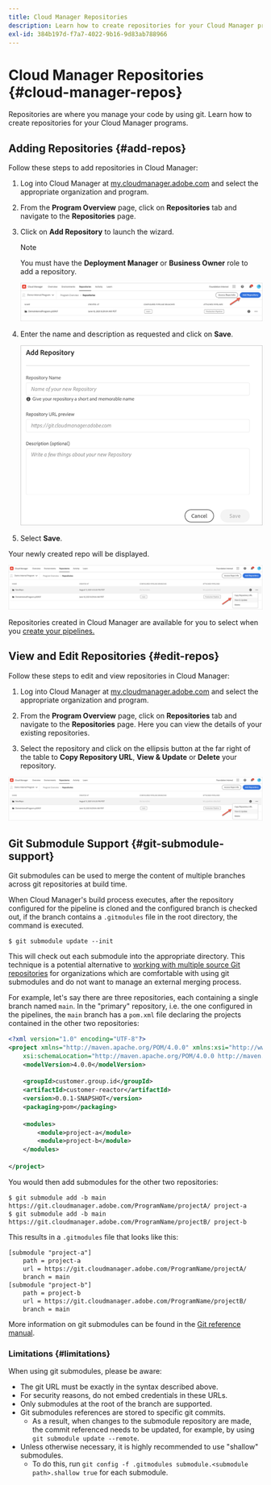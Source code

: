 ```yaml
---
title: Cloud Manager Repositories
description: Learn how to create repositories for your Cloud Manager programs.
exl-id: 384b197d-f7a7-4022-9b16-9d83ab788966
---
```


# Cloud Manager Repositories {#cloud-manager-repos} 

Repositories are where you manage your code by using git. Learn how to create repositories for your Cloud Manager programs.

## Adding Repositories {#add-repos}

Follow these steps to add repositories in Cloud Manager:

1. Log into Cloud Manager at [my.cloudmanager.adobe.com](https://my.cloudmanager.adobe.com) and select the appropriate organization and program.

1. From the **Program Overview** page, click on **Repositories** tab and navigate to the **Repositories** page.

1. Click on **Add Repository** to launch the wizard.

   >[!NOTE]
   >
   >You must have the **Deployment Manager** or **Business Owner** role to add a repository.

   ![Add repository](/help/assets/create-repo2.png)
  
1. Enter the name and description as requested and click on **Save**.

   ![Details of repo](/help/assets/repo-1.png)

1. Select **Save**.

Your newly created repo will be displayed.

![New repo created](/help/assets/create-repo3.png)

Repositories created in Cloud Manager are available for you to select when you [create your pipelines.](/help/overview/ci-cd-pipelines.md)

## View and Edit Repositories {#edit-repos}

Follow these steps to edit and view repositories in Cloud Manager:

1. Log into Cloud Manager at [my.cloudmanager.adobe.com](https://my.cloudmanager.adobe.com) and select the appropriate organization and program.

1. From the **Program Overview** page, click on **Repositories** tab and navigate to the **Repositories** page. Here you can view the details of your existing repositories.

1. Select the repository and click on the ellipsis button at the far right of the table to **Copy Repository URL**, **View & Update** or **Delete** your repository.

![Edit repo](/help/assets/create-repo3.png)

## Git Submodule Support {#git-submodule-support}

Git submodules can be used to merge the content of multiple branches across git repositories at build time. 

When Cloud Manager's build process executes, after the repository configured for the pipeline is cloned and the configured branch is checked out, if the branch contains a `.gitmodules` file in the root directory, the command is executed.

```
$ git submodule update --init
```

This will check out each submodule into the appropriate directory. This technique is a potential alternative to [working with multiple source Git repositories](/help/managing-code/working-with-multiple-git-repos.md) for organizations which are comfortable with using git submodules and do not want to manage an external merging process.

For example, let's say there are three repositories, each containing a single branch named `main`. In the "primary" repository, i.e. the one configured in the pipelines, the `main` branch has a `pom.xml` file declaring the projects contained in the other two repositories:

```xml
<?xml version="1.0" encoding="UTF-8"?>
<project xmlns="http://maven.apache.org/POM/4.0.0" xmlns:xsi="http://www.w3.org/2001/XMLSchema-instance"
    xsi:schemaLocation="http://maven.apache.org/POM/4.0.0 http://maven.apache.org/maven-v4_0_0.xsd">
    <modelVersion>4.0.0</modelVersion>
   
    <groupId>customer.group.id</groupId>
    <artifactId>customer-reactor</artifactId>
    <version>0.0.1-SNAPSHOT</version>
    <packaging>pom</packaging>
   
    <modules>
        <module>project-a</module>
        <module>project-b</module>
    </modules>
   
</project>
```

You would then add submodules for the other two repositories:

```shell
$ git submodule add -b main https://git.cloudmanager.adobe.com/ProgramName/projectA/ project-a
$ git submodule add -b main https://git.cloudmanager.adobe.com/ProgramName/projectB/ project-b
```

This results in a `.gitmodules` file that looks like this:

```text
[submodule "project-a"]
    path = project-a
    url = https://git.cloudmanager.adobe.com/ProgramName/projectA/
    branch = main
[submodule "project-b"]
    path = project-b
    url = https://git.cloudmanager.adobe.com/ProgramName/projectB/
    branch = main
```

More information on git submodules can be found in the [Git reference manual](https://git-scm.com/book/en/v2/Git-Tools-Submodules).

### Limitations {#limitations}

When using git submodules, please be aware:

* The git URL must be exactly in the syntax described above.
* For security reasons, do not embed credentials in these URLs.
* Only submodules at the root of the branch are supported.
* Git submodules references are stored to specific git commits.
  * As a result, when changes to the submodule repository are made, the commit referenced needs to be updated, for example, by using `git submodule update --remote`.
* Unless otherwise necessary, it is highly recommended to use "shallow" submodules.
  * To do this, run `git config -f .gitmodules submodule.<submodule path>.shallow true` for each submodule.
